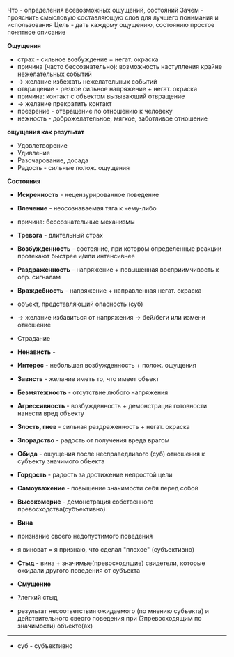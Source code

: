 Что - определения всевозможных ощущений, состояний
Зачем - прояснить смысловую составляющую слов для лучшего понимания и использования
Цель - дать каждому ощущению, состоянию простое понятное описание

**Ощущения**
- страх - сильное возбуждение + негат. окраска
 - причина (часто бессознательно): возможность наступления крайне нежелательных событий
 - -> желание избежать нежелательных событий
- отвращение - резкое сильное напряжение + негат. окраска
 - причина: контакт с объектом вызывающий отвращение 
 - -> желание прекратить контакт
- презрение - отвращение по отношению к человеку
- нежность - доброжелательное, мягкое, заботливое отношение

**ощущения как результат**
- Удовлетворение
- Удивление
- Разочарование, досада
- Радость - сильные полож. ощущения

**Состояния**
- **Искренность** - нецензурированное поведение
- **Влечение** - неосознаваемая тяга к чему-либо
 - причина: бессознательные механизмы
- **Тревога** - длительный страх
- **Возбужденность** - состояние, при котором определенные реакции протекают быстрее и/или интенсивнее
- **Раздраженность** - напряжение + повышенная восприимчивость к опр. сигналам
- **Враждебность** - напряжение + направленная негат. окраска
 - объект, представляющий опасность (суб)
 - -> желание избавиться от напряжения -> бей/беги или измени отношение
- Страдание
- **Ненависть** - 
- **Интерес** - небольшая возбужденность + полож. ощущения
- **Зависть** - желание иметь то, что имеет объект 
- **Безмятежность** - отсутствие любого напряжения
- **Агрессивность** - возбужденность + демонстрация готовности нанести вред объекту
- **Злость, гнев** - сильная раздраженность + негат. окраска
- **Злорадство** - радость от получения вреда врагом


- **Обида** - ощущения после несправедливого (суб) отношения к субъекту значимого объекта
- **Гордость** - радость за достижение непростой цели
- **Самоуважение** - повышение значимости себя перед собой
- **Высокомерие** - демонстрация собственного превосходства(субъективно)
- **Вина**
 - признание своего недопустимого поведения
 - я виноват = я признаю, что сделал "плохое" (субъективно)
- **Стыд** - вина + значимые(превосходящие) свидетели, которые ожидали другого поведения от субъекта
- **Смущение**
 - ?легкий стыд
 - результат несоответствия ожидаемого (по мнению субъекта) и действительного свеого поведения при (?превосходящим по значимости) объекте(ах) 

---
- суб - субъективно
